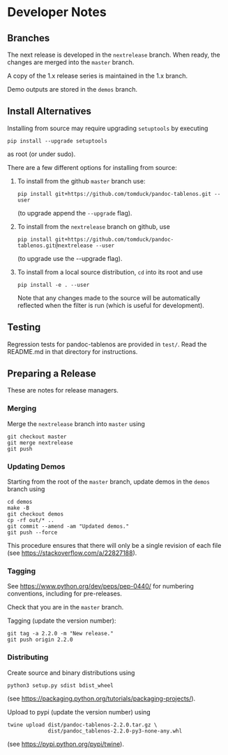 
Developer Notes
===============
    
Branches
--------

The next release is developed in the `nextrelease` branch.  When ready, the changes are merged into the `master` branch.

A copy of the 1.x release series is maintained in the 1.x branch.

Demo outputs are stored in the `demos` branch.


Install Alternatives
--------------------

Installing from source may require upgrading `setuptools` by executing

    pip install --upgrade setuptools

as root (or under sudo).

There are a few different options for installing from source:
    
1) To install from the github `master` branch use:

       pip install git+https://github.com/tomduck/pandoc-tablenos.git --user

   (to upgrade append the `--upgrade` flag).

2) To install from the `nextrelease` branch on github, use

       pip install git+https://github.com/tomduck/pandoc-tablenos.git@nextrelease --user

   (to upgrade use the --upgrade flag).

3) To install from a local source distribution, `cd` into its root
   and use

       pip install -e . --user

   Note that any changes made to the source will be automatically
   reflected when the filter is run (which is useful for development).


Testing
-------

Regression tests for pandoc-tablenos are provided in `test/`.  Read the README.md in that directory for instructions.


Preparing a Release
-------------------

These are notes for release managers.


### Merging ####

Merge the `nextrelease` branch into `master` using

    git checkout master
    git merge nextrelease
    git push


### Updating Demos ###

Starting from the root of the `master` branch, update demos in the `demos` branch using

    cd demos
    make -B
    git checkout demos
    cp -rf out/* ..
    git commit --amend -am "Updated demos."
    git push --force

This procedure ensures that there will only be a single revision of each file (see https://stackoverflow.com/a/22827188).


### Tagging ###

See https://www.python.org/dev/peps/pep-0440/ for numbering conventions, including for pre-releases.

Check that you are in the `master` branch.

Tagging  (update the version number):

    git tag -a 2.2.0 -m "New release."
    git push origin 2.2.0


### Distributing ###

Create source and binary distributions using

    python3 setup.py sdist bdist_wheel

(see https://packaging.python.org/tutorials/packaging-projects/).
    
Upload to pypi (update the version number) using

    twine upload dist/pandoc-tablenos-2.2.0.tar.gz \
                 dist/pandoc_tablenos-2.2.0-py3-none-any.whl

(see https://pypi.python.org/pypi/twine).
